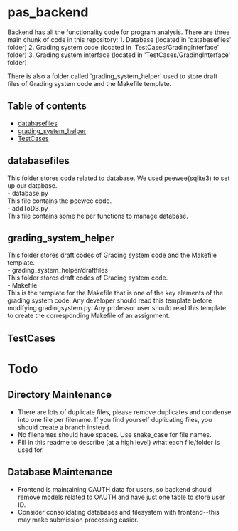 # pas_backend
Backend has all the functionality code for program analysis. There are three main chunk of code in this repository:
    1. Database (located in 'databasefiles' folder)
    2. Grading system code (located in 'TestCases/GradingInterface' folder)
    3. Grading system interface (located in 'TestCases/GradingInterface' folder)

There is also a folder called 'grading_system_helper' used to store draft files of Grading system code and the Makefile template.

## Table of contents
* [databasefiles](#databasefiles)
* [grading_system_helper](#grading_system_helper)
* [TestCases](#TestCases)

## databasefiles
This folder stores code related to database. We used peewee(sqlite3) to set up our database.  
    - database.py  
        This file contains the peewee code.  
    - addToDB.py  
        This file contains some helper functions to manage database.  

## grading_system_helper
This folder stores draft codes of Grading system code and the Makefile template.  
    - grading_system_helper/draftfiles  
        This folder stores draft codes of Grading system code.  
    - Makefile  
        This is the template for the Makefile that is one of the key elements of the grading system code. Any developer should read   this template before modifying gradingsystem.py. Any professor user should read this template to create the corresponding Makefile of an assignment.

## TestCases


# Todo

## Directory Maintenance

- There are lots of duplicate files, please remove duplicates and condense into one file per filename. If you find 
    yourself duplicating files, you should create a branch instead.
- No filenames should have spaces. Use snake_case for file names.
- Fill in this readme to describe (at a high level) what each file/folder is used for.


## Database Maintenance

- Frontend is maintaining OAUTH data for users, so backend should remove models
related to OAUTH and have just one table to store user ID.
- Consider consolidating databases and filesystem with frontend--this may make submission processing easier.



